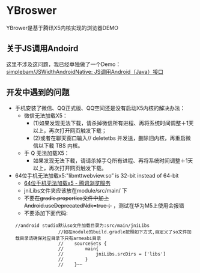 # YBroswer
YBrower是基于腾讯X5内核实现的浏览器DEMO

## 关于JS调用Andoird
这里不涉及这问题，我已经单独做了一个Demo：[simplebam/JSWidthAndroidNative: JS调用Android（Java）接口 ](https://github.com/simplebam/JSWidthAndroidNative)


## 开发中遇到的问题
* 手机安装了微信、QQ正式版、QQ空间还是没有启动X5内核的解决办法：
  * 微信无法加载X5：
     * (1)如果发现无法下载，请杀掉微信所有进程、再将系统时间调整＋1天以上，再次打开网页触发下载；
     * (2)或者在聊天窗口输入// deletetbs 并发送，删除旧内核，再重启微信以下载 TBS 内核。
  * 手 Q 无法加载X5：
     * 如果发现无法下载，请请杀掉手Ｑ所有进程、再将系统时间调整＋1天以上，再次打开网页触发下载。
* 64位手机无法加载x5:"libmttwebview.so” is 32-bit instead of 64-bit
  * [64位手机无法加载x5 - 腾讯浏览服务]( https://x5.tencent.com/tbs/technical.html#/detail/sdk/1/34cf1488-7dc2-41ca-a77f-0014112bcab7)
  * jniLibs文件夹应该放在module/src/main/ 下
  * 不要~~在gradle.properties文件中加上Android.useDeprecatedNdk=true；~~ ，测试在华为M5上使用会报错
  * 不要添加下面代码:
  ```
  //android studio默认so文件加载目录为:src/main/jniLibs
                  //如在module的build.gradle按照如下方式,自定义了so文件加载目录请确保对应目录下只有armeabi目录
                  //    sourceSets {
                  //        main{
                  //            jniLibs.srcDirs = ['libs']
                  //        }
                  //    }~~

  ```
